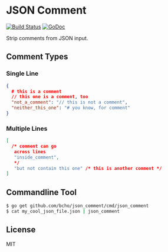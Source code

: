 # JSON Comment

[![Build Status](https://travis-ci.org/bcho/json_comment.svg?branch=master)](https://travis-ci.org/bcho/json_comment)
[![GoDoc](https://godoc.org/github.com/bcho/json_comment?status.svg)](https://godoc.org/github.com/bcho/json_comment)

Strip comments from JSON input.


## Comment Types

### Single Line

```json
{
  # this is a comment
  // this one is a comment, too
  "not_a_comment": "// this is not a comment",
  "neither_this_one": "# you know, for comment"
}
```


### Multiple Lines

```json
[
  /* comment can go
   across lines
   "inside_comment",
   */
   "but not contain this one" /* this is another comment */
]
```

## Commandline Tool

```bash
$ go get github.com/bcho/json_comment/cmd/json_comment
$ cat my_cool_json_file.json | json_comment
```


## License

MIT
